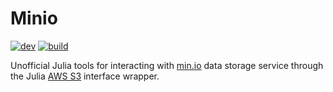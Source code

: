 # Minio

[![dev](https://img.shields.io/badge/docs-latest-blue?style=for-the-badge&logo=julia)](https://ExpandingMan.gitlab.io/Minio.jl/)
[![build](https://img.shields.io/gitlab/pipeline/ExpandingMan/Minio.jl/master?style=for-the-badge)](https://gitlab.com/ExpandingMan/Minio.jl/-/pipelines)

Unofficial Julia tools for interacting with [min.io](https://min.io/) data storage service through
the Julia [AWS S3](https://github.com/JuliaCloud/AWSS3.jl) interface wrapper.

